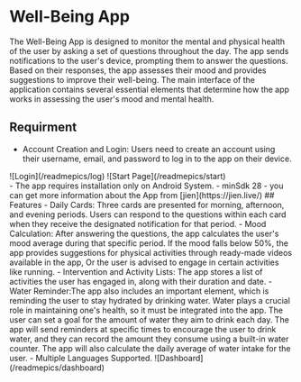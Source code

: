 # Well-Being App
The Well-Being App is designed to monitor the mental and physical health of the user by asking a set of questions throughout the day.
The app sends notifications to the user's device, prompting them to answer the questions. 
Based on their responses, the app assesses their mood and provides suggestions to improve their well-being.
The main interface of the application contains several essential elements that determine how the app works in assessing 
the user's mood and mental health.
## Requirment
- Account Creation and Login: Users need to create an account using their username, email, and password 
to log in to the app on their device.
<div>
![Login](/readmepics/log)
![Start Page](/readmepics/start)
</div>
- The app requires installation only on Android System.
-  minSdk 28
- you can get more information about the App from [jien](https://jien.live/)
## Features
- Daily Cards: Three cards are presented for morning, afternoon, and evening periods. 
Users can respond to the questions within each card when they receive the designated notification for that period.
- Mood Calculation: After answering the questions, the app calculates the user's mood average during that specific period. 
If the mood falls below 50%, the app provides suggestions for physical activities through ready-made videos available in the app,
Or the user is advised to engage in certain activities like running.
- Intervention and Activity Lists: The app stores a list of activities the user has engaged in, along with their duration and date.
- Water Reminder:The app also includes an important element, which is reminding the user to stay hydrated by drinking water. 
Water plays a crucial role in maintaining one's health, so it must be integrated into the app.
The user can set a goal for the amount of water they aim to drink each day. 
The app will send reminders at specific times to encourage the user to drink water, and they can record the amount they consume using a built-in water counter.
The app will also calculate the daily average of water intake for the user.
- Multiple Languages Supported.
![Dashboard](/readmepics/dashboard)
